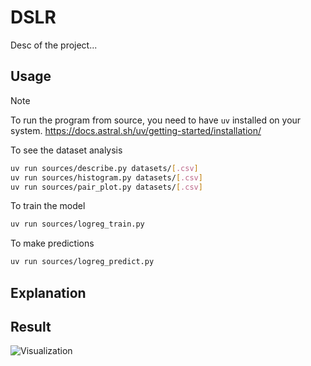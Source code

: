 # DSLR

Desc of the project...

## Usage

> [!NOTE]
> To run the program from source, you need to have `uv` installed on your system.
> https://docs.astral.sh/uv/getting-started/installation/

To see the dataset analysis
```bash
uv run sources/describe.py datasets/[.csv]
uv run sources/histogram.py datasets/[.csv]
uv run sources/pair_plot.py datasets/[.csv]
```

To train the model
```bash
uv run sources/logreg_train.py
```

To make predictions
```bash
uv run sources/logreg_predict.py
```

## Explanation

## Result

![Visualization](assets/visualization.gif)
